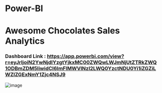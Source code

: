 # Power-BI

# Awesome Chocolates Sales Analytics

### Dashboard Link : https://app.powerbi.com/view?r=eyJrIjoiN2YwNjdlYzgtYjkxMC00ZWQwLWJmNjUtZTRkZWQ1ODBmZDM5IiwidCI6ImFlMWVlNzI2LWQ0YzctNDU0Yi1iZGZiLWZlZGExNmY1Zjc4NSJ9


![image](https://github.com/user-attachments/assets/358c39d8-53f6-4d47-8433-20d0e21b4653)
